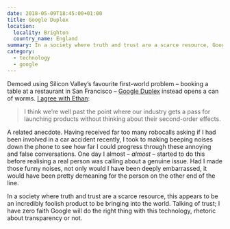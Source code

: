 ```yaml
---
date: 2018-05-09T18:45:00+01:00
title: Google Duplex
location:
  locality: Brighton
  country_name: England
summary: In a society where truth and trust are a scarce resource, Google introduce an incredibly foolish product.
category:
  - technology
  - google
---
```


Demoed using Silicon Valley’s favourite first-world problem – booking a table at a restaurant in San Francisco – [Google Duplex][1] instead opens a can of worms. [I agree with Ethan][2]:

> I think we’re well past the point where our industry gets a pass for launching products without thinking about their second-order effects.

A related anecdote. Having received far too many robocalls asking if I had been involved in a car accident recently, I took to making beeping noises down the phone to see how far I could progress through these annoying and false conversations. One day I almost – _almost_ – started to do this before realising a real person was calling about a genuine issue. Had I made those funny noises, not only would I have been deeply embarrassed, it would have been pretty demeaning for the person on the other end of the line.

In a society where truth and trust are a scarce resource, this appears to be an incredibly foolish product to be bringing into the world. Talking of trust; I have zero faith Google will do the right thing with this technology, rhetoric about transparency or not.

[1]: https://ai.googleblog.com/2018/05/duplex-ai-system-for-natural-conversation.html
[2]: https://ethanmarcotte.com/wrote/kumiho/
